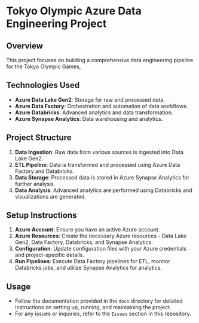 # Tokyo Olympic Azure Data Engineering Project

## Overview
This project focuses on building a comprehensive data engineering pipeline for the Tokyo Olympic Games,

## Technologies Used
- **Azure Data Lake Gen2**: Storage for raw and processed data.
- **Azure Data Factory**: Orchestration and automation of data workflows.
- **Azure Databricks**: Advanced analytics and data transformation.
- **Azure Synapse Analytics**: Data warehousing and analytics.

## Project Structure
1. **Data Ingestion**: Raw data from various sources is ingested into Data Lake Gen2.
2. **ETL Pipeline**: Data is transformed and processed using Azure Data Factory and Databricks.
3. **Data Storage**: Processed data is stored in Azure Synapse Analytics for further analysis.
4. **Data Analysis**: Advanced analytics are performed using Databricks and visualizations are generated.


## Setup Instructions
1. **Azure Account**: Ensure you have an active Azure account.
2. **Azure Resources**: Create the necessary Azure resources - Data Lake Gen2, Data Factory, Databricks, and Synapse Analytics.
3. **Configuration**: Update configuration files with your Azure credentials and project-specific details.
4. **Run Pipelines**: Execute Data Factory pipelines for ETL, monitor Databricks jobs, and utilize Synapse Analytics for analytics.

## Usage
- Follow the documentation provided in the `docs` directory for detailed instructions on setting up, running, and maintaining the project.
- For any issues or inquiries, refer to the `Issues` section in this repository.
